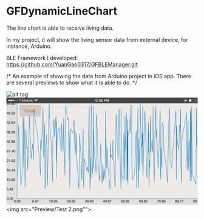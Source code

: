# GFDynamicLineChart
The line chart is able to receive living data. 

In my project, it will show the living sensor data from external device, for instance, Arduino.

BLE Framework I developed: https://github.com/YuanGao0317/GFBLEManager.git

/* An example of showing the data from Arduino project in iOS app. There are several previews to show what it is able to do. */

![alt tag](https://raw.github.com/YuanGao0317/GFDynamicLineChart/master/Preview/GFDynamicLineChart.gif)
<img src="Preview/Test 1.png">
<img src="Preview/Test 2.png"">



 
